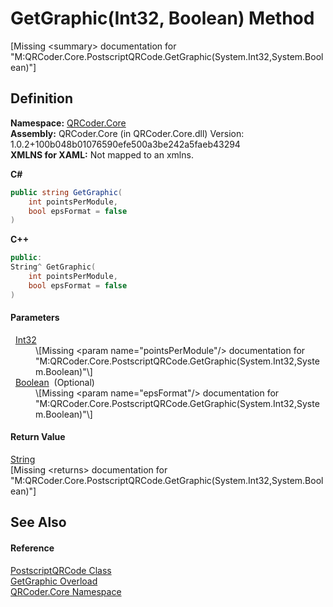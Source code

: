 # GetGraphic(Int32, Boolean) Method


\[Missing &lt;summary&gt; documentation for "M:QRCoder.Core.PostscriptQRCode.GetGraphic(System.Int32,System.Boolean)"\]



## Definition
**Namespace:** <a href="N_QRCoder_Core.md">QRCoder.Core</a>  
**Assembly:** QRCoder.Core (in QRCoder.Core.dll) Version: 1.0.2+100b048b01076590efe500a3be242a5faeb43294  
**XMLNS for XAML:** Not mapped to an xmlns.

**C#**
``` C#
public string GetGraphic(
	int pointsPerModule,
	bool epsFormat = false
)
```
**C++**
``` C++
public:
String^ GetGraphic(
	int pointsPerModule, 
	bool epsFormat = false
)
```



#### Parameters
<dl><dt>  <a href="https://learn.microsoft.com/dotnet/api/system.int32" target="_blank" rel="noopener noreferrer">Int32</a></dt><dd>\[Missing &lt;param name="pointsPerModule"/&gt; documentation for "M:QRCoder.Core.PostscriptQRCode.GetGraphic(System.Int32,System.Boolean)"\]</dd><dt>  <a href="https://learn.microsoft.com/dotnet/api/system.boolean" target="_blank" rel="noopener noreferrer">Boolean</a>  (Optional)</dt><dd>\[Missing &lt;param name="epsFormat"/&gt; documentation for "M:QRCoder.Core.PostscriptQRCode.GetGraphic(System.Int32,System.Boolean)"\]</dd></dl>

#### Return Value
<a href="https://learn.microsoft.com/dotnet/api/system.string" target="_blank" rel="noopener noreferrer">String</a>  
\[Missing &lt;returns&gt; documentation for "M:QRCoder.Core.PostscriptQRCode.GetGraphic(System.Int32,System.Boolean)"\]

## See Also


#### Reference
<a href="T_QRCoder_Core_PostscriptQRCode.md">PostscriptQRCode Class</a>  
<a href="Overload_QRCoder_Core_PostscriptQRCode_GetGraphic.md">GetGraphic Overload</a>  
<a href="N_QRCoder_Core.md">QRCoder.Core Namespace</a>  
